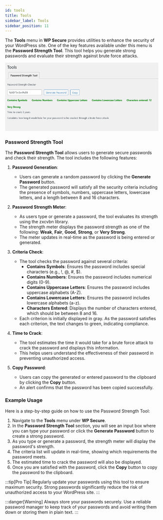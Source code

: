 ```yaml
---
id: tools
title: Tools
sidebar_label: Tools
sidebar_position: 11
---
```



The **Tools** menu in **WP Secure** provides utilities to enhance the security of your WordPress site. One of the key features available under this menu is the **Password Strength Tool**. This tool helps you generate strong passwords and evaluate their strength against brute force attacks.

![Tools](./img/tools.png)


### Password Strength Tool

The **Password Strength Tool** allows users to generate secure passwords and check their strength. The tool includes the following features:

1. **Password Generation**: 
    - Users can generate a random password by clicking the **Generate Password** button.
    - The generated password will satisfy all the security criteria including the presence of symbols, numbers, uppercase letters, lowercase letters, and a length between 8 and 16 characters.

2. **Password Strength Meter**:
    - As users type or generate a password, the tool evaluates its strength using the zxcvbn library.
    - The strength meter displays the password strength as one of the following: **Weak**, **Fair**, **Good**, **Strong**, or **Very Strong**.
    - The meter updates in real-time as the password is being entered or generated.

3. **Criteria Check**:
    - The tool checks the password against several criteria:
        - **Contains Symbols**: Ensures the password includes special characters (e.g., !, @, #, $).
        - **Contains Numbers**: Ensures the password includes numerical digits (0-9).
        - **Contains Uppercase Letters**: Ensures the password includes uppercase alphabets (A-Z).
        - **Contains Lowercase Letters**: Ensures the password includes lowercase alphabets (a-z).
        - **Characters Entered**: Displays the number of characters entered, which should be between 8 and 16.
    - Each criterion is initially displayed in gray. As the password satisfies each criterion, the text changes to green, indicating compliance.

4. **Time to Crack**:
    - The tool estimates the time it would take for a brute force attack to crack the password and displays this information.
    - This helps users understand the effectiveness of their password in preventing unauthorized access.

5. **Copy Password**:
    - Users can copy the generated or entered password to the clipboard by clicking the **Copy** button.
    - An alert confirms that the password has been copied successfully.

### Example Usage

Here is a step-by-step guide on how to use the Password Strength Tool:

1. Navigate to the **Tools** menu under **WP Secure**.
2. In the **Password Strength Tool** section, you will see an input box where you can type your password or click the **Generate Password** button to create a strong password.
3. As you type or generate a password, the strength meter will display the password's strength.
4. The criteria list will update in real-time, showing which requirements the password meets.
5. The estimated time to crack the password will also be displayed.
6. Once you are satisfied with the password, click the **Copy** button to copy the password to the clipboard.



:::tip[Pro Tip]
Regularly update your passwords using this tool to ensure maximum security. Strong passwords significantly reduce the risk of unauthorized access to your WordPress site.
:::


:::danger[Warning]
Always store your passwords securely. Use a reliable password manager to keep track of your passwords and avoid writing them down or storing them in plain text.
:::


